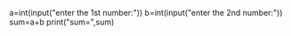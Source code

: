 a=int(input("enter the 1st number:"))
b=int(input("enter the 2nd number:"))
sum=a+b
print("sum=",sum)

